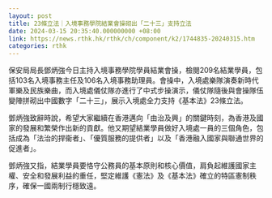 ```yaml
---
layout: post
title: 23條立法｜入境事務學院結業會操砌出「二十三」支持立法
date: 2024-03-15 20:35:40.000000000 +08:00
link: https://news.rthk.hk/rthk/ch/component/k2/1744835-20240315.htm
categories: rthk
---
```


保安局局長鄧炳強今日主持入境事務學院學員結業會操，檢閱209名結業學員，包括103名入境事務主任及106名入境事務助理員。會操中，入境處樂隊演奏新時代軍樂及民族樂曲，而入境處儀仗隊亦進行了中式步操演示，儀仗隊隨後與會操隊伍變陣拼砌出中國數字「二十三」，展示入境處全力支持《基本法》23條立法。

鄧炳強致辭時說，希望大家繼續在香港邁向「由治及興」的關鍵時刻，為香港及國家的發展和繁榮作出新的貢獻。他又期望結業學員做好入境處一員的三個角色，包括成為「法治的捍衞者」、「優質服務的提供者」以及「香港融入國家與聯通世界的促進者」。

鄧炳強又指，結業學員要恪守公務員的基本原則和核心價值，肩負起維護國家主權、安全和發展利益的重任，堅定維護《憲法》及《基本法》確立的特區憲制秩序，確保一國兩制行穩致遠。
